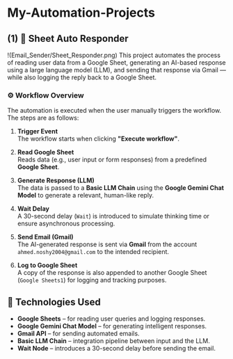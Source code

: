 # My-Automation-Projects


## (1) 📩 Sheet Auto Responder
!(Email_Sender/Sheet_Responder.png)
This project automates the process of reading user data from a Google Sheet, generating an AI-based response using a large language model (LLM), and sending that response via Gmail — while also logging the reply back to a Google Sheet.

### ⚙️ Workflow Overview

The automation is executed when the user manually triggers the workflow. The steps are as follows:

1. **Trigger Event**  
   The workflow starts when clicking **"Execute workflow"**.

2. **Read Google Sheet**  
   Reads data (e.g., user input or form responses) from a predefined **Google Sheet**.

3. **Generate Response (LLM)**  
   The data is passed to a **Basic LLM Chain** using the **Google Gemini Chat Model** to generate a relevant, human-like reply.

4. **Wait Delay**  
   A 30-second delay (`Wait`) is introduced to simulate thinking time or ensure asynchronous processing.

5. **Send Email (Gmail)**  
   The AI-generated response is sent via **Gmail** from the account `ahmed.noshy2004@gmail.com` to the intended recipient.

6. **Log to Google Sheet**  
   A copy of the response is also appended to another Google Sheet (`Google Sheets1`) for logging and tracking purposes.

## 🧠 Technologies Used

- **Google Sheets** – for reading user queries and logging responses.
- **Google Gemini Chat Model** – for generating intelligent responses.
- **Gmail API** – for sending automated emails.
- **Basic LLM Chain** – integration pipeline between input and the LLM.
- **Wait Node** – introduces a 30-second delay before sending the email.
